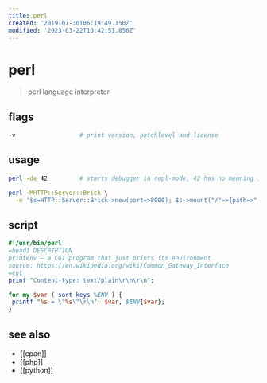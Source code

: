 ```yaml
---
title: perl
created: '2019-07-30T06:19:49.150Z'
modified: '2023-03-22T10:42:51.856Z'
---
```


# perl

> perl language interpreter

## flags

```sh
-v                  # print version, patchlevel and license
```

## usage

```sh
perl -de 42         # starts debugger in repl-mode, 42 has no meaning it's just valid

perl -MHTTP::Server::Brick \
  -e '$s=HTTP::Server::Brick->new(port=>8000); $s->mount("/"=>{path=>"."}); $s->start'
```

## script

```perl
#!/usr/bin/perl
=head1 DESCRIPTION
printenv — a CGI program that just prints its environment
source: https://en.wikipedia.org/wiki/Common_Gateway_Interface
=cut
print "Content-type: text/plain\r\n\r\n";

for my $var ( sort keys %ENV ) {
 printf "%s = \"%s\"\r\n", $var, $ENV{$var};
}
```

## see also

- [[cpan]]
- [[php]]
- [[python]]
